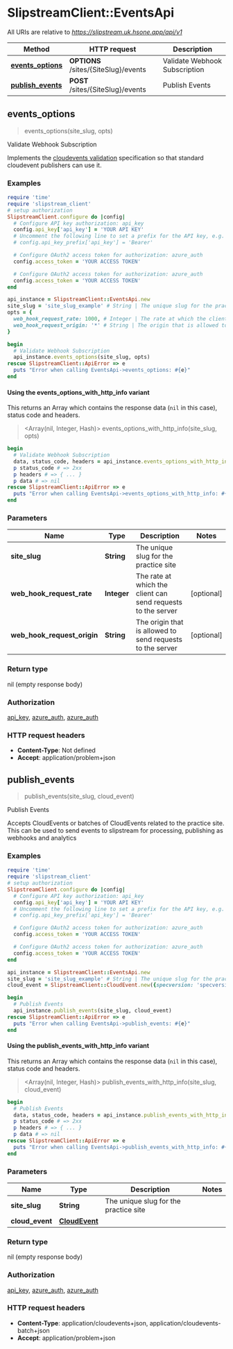 # SlipstreamClient::EventsApi

All URIs are relative to *https://slipstream.uk.hsone.app/api/v1*

| Method | HTTP request | Description |
| ------ | ------------ | ----------- |
| [**events_options**](EventsApi.md#events_options) | **OPTIONS** /sites/{SiteSlug}/events | Validate Webhook Subscription |
| [**publish_events**](EventsApi.md#publish_events) | **POST** /sites/{SiteSlug}/events | Publish Events |


## events_options

> events_options(site_slug, opts)

Validate Webhook Subscription

Implements the [cloudevents validation](https://github.com/cloudevents/spec/blob/main/cloudevents/http-webhook.md#41-validation-request) specification so that standard cloudevent publishers can use it.

### Examples

```ruby
require 'time'
require 'slipstream_client'
# setup authorization
SlipstreamClient.configure do |config|
  # Configure API key authorization: api_key
  config.api_key['api_key'] = 'YOUR API KEY'
  # Uncomment the following line to set a prefix for the API key, e.g. 'Bearer' (defaults to nil)
  # config.api_key_prefix['api_key'] = 'Bearer'

  # Configure OAuth2 access token for authorization: azure_auth
  config.access_token = 'YOUR ACCESS TOKEN'

  # Configure OAuth2 access token for authorization: azure_auth
  config.access_token = 'YOUR ACCESS TOKEN'
end

api_instance = SlipstreamClient::EventsApi.new
site_slug = 'site_slug_example' # String | The unique slug for the practice site
opts = {
  web_hook_request_rate: 1000, # Integer | The rate at which the client can send requests to the server
  web_hook_request_origin: '*' # String | The origin that is allowed to send requests to the server
}

begin
  # Validate Webhook Subscription
  api_instance.events_options(site_slug, opts)
rescue SlipstreamClient::ApiError => e
  puts "Error when calling EventsApi->events_options: #{e}"
end
```

#### Using the events_options_with_http_info variant

This returns an Array which contains the response data (`nil` in this case), status code and headers.

> <Array(nil, Integer, Hash)> events_options_with_http_info(site_slug, opts)

```ruby
begin
  # Validate Webhook Subscription
  data, status_code, headers = api_instance.events_options_with_http_info(site_slug, opts)
  p status_code # => 2xx
  p headers # => { ... }
  p data # => nil
rescue SlipstreamClient::ApiError => e
  puts "Error when calling EventsApi->events_options_with_http_info: #{e}"
end
```

### Parameters

| Name | Type | Description | Notes |
| ---- | ---- | ----------- | ----- |
| **site_slug** | **String** | The unique slug for the practice site |  |
| **web_hook_request_rate** | **Integer** | The rate at which the client can send requests to the server | [optional] |
| **web_hook_request_origin** | **String** | The origin that is allowed to send requests to the server | [optional] |

### Return type

nil (empty response body)

### Authorization

[api_key](../README.md#api_key), [azure_auth](../README.md#azure_auth), [azure_auth](../README.md#azure_auth)

### HTTP request headers

- **Content-Type**: Not defined
- **Accept**: application/problem+json


## publish_events

> publish_events(site_slug, cloud_event)

Publish Events

Accepts CloudEvents or batches of CloudEvents related to the practice site. This can be used to send events to slipstream for processing, publishing as webhooks and analytics

### Examples

```ruby
require 'time'
require 'slipstream_client'
# setup authorization
SlipstreamClient.configure do |config|
  # Configure API key authorization: api_key
  config.api_key['api_key'] = 'YOUR API KEY'
  # Uncomment the following line to set a prefix for the API key, e.g. 'Bearer' (defaults to nil)
  # config.api_key_prefix['api_key'] = 'Bearer'

  # Configure OAuth2 access token for authorization: azure_auth
  config.access_token = 'YOUR ACCESS TOKEN'

  # Configure OAuth2 access token for authorization: azure_auth
  config.access_token = 'YOUR ACCESS TOKEN'
end

api_instance = SlipstreamClient::EventsApi.new
site_slug = 'site_slug_example' # String | The unique slug for the practice site
cloud_event = SlipstreamClient::CloudEvent.new({specversion: 'specversion_example', id: 'id_example', source: 'source_example', type: 'Slipstream.UrlShortener.UrlCreated'}) # CloudEvent | 

begin
  # Publish Events
  api_instance.publish_events(site_slug, cloud_event)
rescue SlipstreamClient::ApiError => e
  puts "Error when calling EventsApi->publish_events: #{e}"
end
```

#### Using the publish_events_with_http_info variant

This returns an Array which contains the response data (`nil` in this case), status code and headers.

> <Array(nil, Integer, Hash)> publish_events_with_http_info(site_slug, cloud_event)

```ruby
begin
  # Publish Events
  data, status_code, headers = api_instance.publish_events_with_http_info(site_slug, cloud_event)
  p status_code # => 2xx
  p headers # => { ... }
  p data # => nil
rescue SlipstreamClient::ApiError => e
  puts "Error when calling EventsApi->publish_events_with_http_info: #{e}"
end
```

### Parameters

| Name | Type | Description | Notes |
| ---- | ---- | ----------- | ----- |
| **site_slug** | **String** | The unique slug for the practice site |  |
| **cloud_event** | [**CloudEvent**](CloudEvent.md) |  |  |

### Return type

nil (empty response body)

### Authorization

[api_key](../README.md#api_key), [azure_auth](../README.md#azure_auth), [azure_auth](../README.md#azure_auth)

### HTTP request headers

- **Content-Type**: application/cloudevents+json, application/cloudevents-batch+json
- **Accept**: application/problem+json

